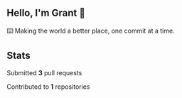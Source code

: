 ## Hello, I'm Grant 👋

⌨️  Making the world a better place, one commit at a time.


## Stats

Submitted **3** pull requests

Contributed to **1** repositories
